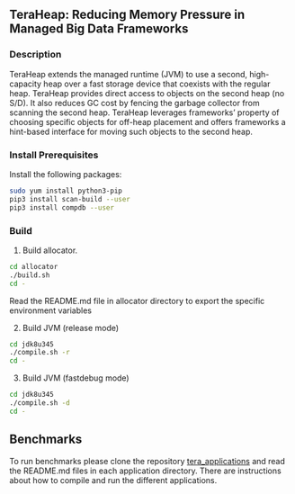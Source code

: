 ## TeraHeap: Reducing Memory Pressure in Managed Big Data Frameworks

### Description

TeraHeap extends the managed runtime (JVM) to use a second,
high-capacity heap over a fast storage device that coexists with the
regular heap. TeraHeap provides direct access to objects on the second
heap (no S/D). It also reduces GC cost by fencing the garbage
collector from scanning the second heap. TeraHeap leverages
frameworks’ property of choosing specific objects for off-heap
placement and offers frameworks a hint-based interface for moving
such objects to the second heap. 

### Install Prerequisites
Install the following packages:
```sh
sudo yum install python3-pip
pip3 install scan-build --user
pip3 install compdb --user
```

### Build
1. Build allocator.
```sh
cd allocator
./build.sh
cd -
```
Read the README.md file in allocator directory to export the specific
environment variables

2. Build JVM (release mode)
```sh
cd jdk8u345
./compile.sh -r
cd -
```

3. Build JVM (fastdebug mode)
```sh
cd jdk8u345
./compile.sh -d
cd -
```

## Benchmarks
To run benchmarks please clone the repository
[tera_applications](https://github.com/jackkolokasis/tera_applications)
and read the README.md files in each application directory. There are
instructions about how to compile and run the different applications.
